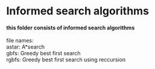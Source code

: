 <h1>Informed search algorithms</h1>
<b>this folder consists of informed search algorithms</b>
<br/>
<br/>
file names:<br/>
astar: A*search<br/>
gbfs: Greedy best first search<br/>
rgbfs: Greedy best first search using reccursion<br/>
